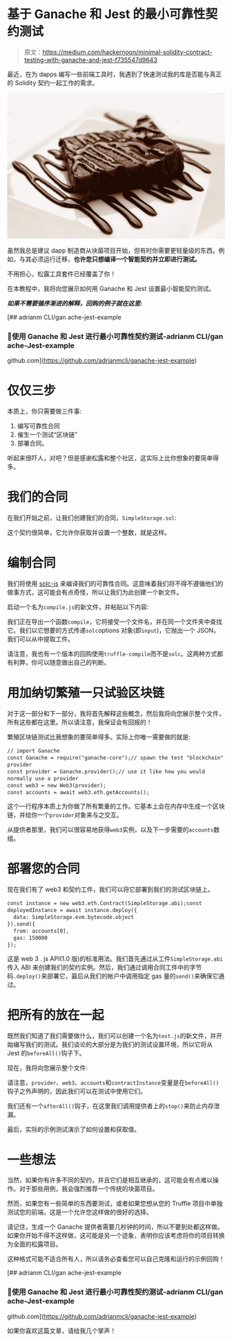 # 基于 Ganache 和 Jest 的最小可靠性契约测试

> 原文：<https://medium.com/hackernoon/minimal-solidity-contract-testing-with-ganache-and-jest-f735547d9643>

最近，在为 dapps 编写一些前端工具时，我遇到了快速测试我的库是否能与真正的 Solidity 契约一起工作的需求。

![](img/b24c5db198f3f035d3ad475f43f3180b.png)

虽然我总是建议 dapp 制造商从块菌项目开始，但有时你需要更轻量级的东西。例如，与其必须运行迁移，**也许您只想编译一个智能契约并立即进行测试。**

不用担心，松露工具套件已经覆盖了你！

在本教程中，我将向您展示如何用 Ganache 和 Jest 设置最小智能契约测试。

***如果不需要循序渐进的解释，回购的例子就在这里:***

[](https://github.com/adrianmcli/ganache-jest-example) [## adrianm CLI/gan ache-jest-example

### 🚀使用 Ganache 和 Jest 进行最小可靠性契约测试-adrianm CLI/gan ache-Jest-example

github.com](https://github.com/adrianmcli/ganache-jest-example) 

# 仅仅三步

本质上，你只需要做三件事:

1.  编写可靠性合同
2.  催生一个测试“区块链”
3.  部署合同。

听起来很吓人，对吧？但是感谢松露和整个社区，这实际上比你想象的要简单得多。

# 我们的合同

在我们开始之前，让我们创建我们的合同，`SimpleStorage.sol`:

这个契约很简单，它允许你获取并设置一个整数，就是这样。

# 编制合同

我们将使用 [solc-js](https://github.com/ethereum/solc-js) 来编译我们的可靠性合同。这意味着我们将不得不遵循他们的做事方式，这可能会有点奇怪，所以让我们为此创建一个新文件。

启动一个名为`compile.js`的新文件，并粘贴以下内容:

我们正在导出一个函数`compile`，它将接受一个文件名，并在同一个文件夹中查找它。我们以它想要的方式传递`solc`options 对象(即`input`)，它抛出一个 JSON，我们可以从中提取工件。

请注意，我也有一个版本的回购使用`truffle-compile`而不是`solc`。这两种方式都有利弊，你可以随意做出自己的判断。

# 用加纳切繁殖一只试验区块链

对于这一部分和下一部分，我将首先解释这些概念，然后我将向您展示整个文件，所有这些都在这里。所以请注意，我保证会有回报的！

繁殖区块链测试比我想象的要简单得多。实际上你唯一需要做的就是:

```
// import Ganache
const Ganache = require("ganache-core");// spawn the test "blockchain" provider
const provider = Ganache.provider();// use it like how you would normally use a provider
const web3 = new Web3(provider);
const accounts = await web3.eth.getAccounts();
```

这个一行程序本质上为你做了所有繁重的工作。它基本上会在内存中生成一个区块链，并给你一个`provider`对象来与之交互。

从提供者那里，我们可以很容易地获得`web3`实例，以及下一步需要的`accounts`数组。

# 部署您的合同

现在我们有了 web3 和契约工件，我们可以将它部署到我们的测试区块链上。

```
const instance = new web3.eth.Contract(SimpleStorage.abi);const deployedInstance = await instance.deploy({
  data: SimpleStorage.evm.bytecode.object
}).send({
  from: accounts[0],
  gas: 150000
});
```

这是 web 3 . js API(1.0 版)的标准用法。我们首先通过从工件`SimpleStorage.abi`传入 ABI 来创建我们的契约实例。然后，我们通过调用合同工件中的字节码`.deploy()`来部署它，最后从我们的帐户中调用指定 gas 量的`send()`来确保它通过。

# 把所有的放在一起

既然我们知道了我们需要做什么，我们可以创建一个名为`test.js`的新文件，并开始编写我们的测试。我们谈论的大部分是为我们的测试设置环境，所以它将从 Jest 的`beforeAll()`钩子下。

现在，我将向您展示整个文件:

请注意，`provider`、`web3`、`accounts`和`contractInstance`变量是在`beforeAll()`钩子之外声明的，因此我们可以在测试中使用它们。

我们还有一个`afterAll()`钩子，在这里我们调用提供者上的`stop()`来防止内存泄漏。

最后，实际的示例测试演示了如何设置和获取值。

# 一些想法

当然，如果你有许多不同的契约，并且它们是相互继承的，这可能会有点难以操作。对于那些用例，我会强烈推荐一个传统的块菌项目。

然而，如果您有一些简单的东西要测试，或者如果您想从您的 Truffle 项目中单独测试您的前端，这是一个允许您这样做的很好的选择。

请记住，生成一个 Ganache 提供者需要几秒钟的时间，所以不要到处都这样做。如果你开始不得不这样做，这可能是另一个迹象，表明你应该考虑将你的项目转换为全面的松露项目。

这种格式可能不适合所有人，所以请务必查看您可以自己克隆和运行的示例回购！

[](https://github.com/adrianmcli/ganache-jest-example) [## adrianm CLI/gan ache-jest-example

### 🚀使用 Ganache 和 Jest 进行最小可靠性契约测试-adrianm CLI/gan ache-Jest-example

github.com](https://github.com/adrianmcli/ganache-jest-example) 

如果你喜欢这篇文章，请给我几个掌声！